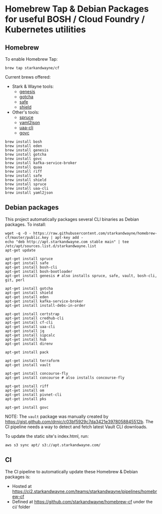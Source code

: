 # Homebrew Tap & Debian Packages for useful BOSH / Cloud Foundry / Kubernetes utilities

## Homebrew

To enable Homebrew Tap:

```plain
brew tap starkandwayne/cf
```

Current brews offered:

- Stark & Wayne tools:
  - [genesis](https://github.com/starkandwayne/genesis)
  - [gotcha](https://github.com/starkandwayne/gotcha)
  - [safe](https://github.com/starkandwayne/safe)
  - [shield](https://github.com/starkandwayne/shield)
- Other's tools:
  - [spruce](https://github.com/geofffranks/spruce)
  - [yaml2json](https://github.com/bronze1man/go-yaml2json)
  - [uaa-cli](https://github.com/cloudfoundry-incubator/uaa-cli)
  - [govc](https://github.com/vmware/govmomi)

```plain
brew install bosh
brew install eden
brew install genesis
brew install gotcha
brew install govc
brew install kafka-service-broker
brew install quaa
brew install riff
brew install safe
brew install shield
brew install spruce
brew install uaa-cli
brew install yaml2json
```

## Debian packages

This project automatically packages several CLI binaries as Debian packages. To install:

```plain
wget -q -O - https://raw.githubusercontent.com/starkandwayne/homebrew-cf/master/public.key | apt-key add -
echo "deb http://apt.starkandwayne.com stable main" | tee /etc/apt/sources.list.d/starkandwayne.list
apt-get update

apt-get install spruce
apt-get install safe
apt-get install bosh-cli
apt-get install bosh-bootloader
apt-get install genesis # also installs spruce, safe, vault, bosh-cli, git, perl

apt-get install gotcha
apt-get install shield
apt-get install eden
apt-get install kafka-service-broker
apt-get install install-debs-in-order

apt-get install certstrap
apt-get install credhub-cli
apt-get install cf-cli
apt-get install uaa-cli
apt-get install jq
apt-get install sipcalc
apt-get install hub
apt-get install direnv

apt-get install pack

apt-get install terraform
apt-get install vault

apt-get install concourse-fly
apt-get install concourse # also installs concourse-fly

apt-get install riff
apt-get install om
apt-get install pivnet-cli
apt-get install pks

apt-get install govc
```

NOTE: The `vault` package was manually created by https://gist.github.com/drnic/c03bf5929c7da3421e3978058845512b. The CI pipeline needs a way to detect and fetch latest Vault CLI downloads.

To update the static site's index.html, run:

```plain
aws s3 sync apt/ s3://apt.starkandwayne.com/
```

## CI

The CI pipeline to automatically update these Homebrew & Debian packages is:

- Hosted at https://ci2.starkandwayne.com/teams/starkandwayne/pipelines/homebrew-cf
- Defined at https://github.com/starkandwayne/homebrew-cf under the ci/ folder

